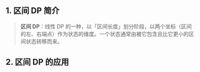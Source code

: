 ## 1. 区间 DP 简介

> **区间 DP**：线性 DP 的一种，以「区间长度」划分阶段，以两个坐标（区间的左、右端点）作为状态的维度。一个状态通常由被它包含且比它更小的区间状态转移而来。

## 2. 区间 DP 的应用